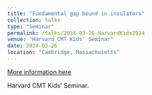```yaml
---
title: "Fundamental gap bound in insulators"
collection: talks
type: "Seminar"
permalink: /talks/2024-03-26-HarvardKids2024
venue: "Harvard CMT Kids' Seminar"
date: 2024-03-26
location: "Cambridge, Massachusetts"
---
```


[More information here](http://cmt.harvard.edu/kidseminar.html)

Harvard CMT Kids’ Seminar. 
